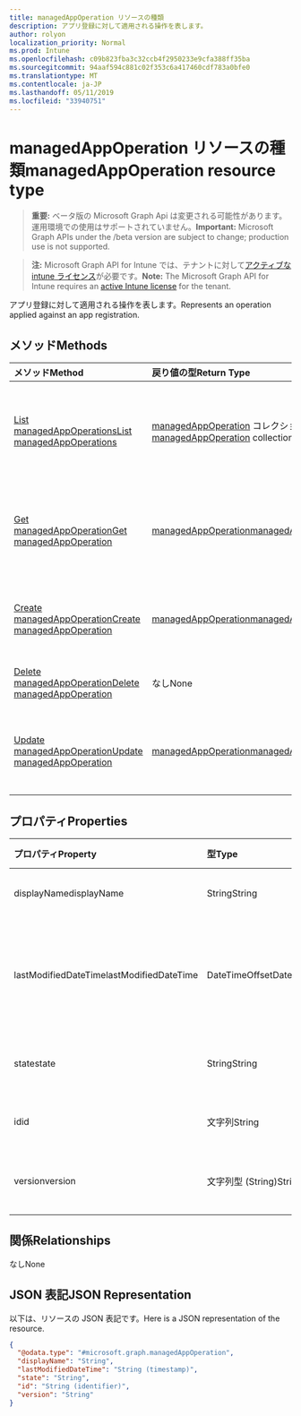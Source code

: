 ```yaml
---
title: managedAppOperation リソースの種類
description: アプリ登録に対して適用される操作を表します。
author: rolyon
localization_priority: Normal
ms.prod: Intune
ms.openlocfilehash: c09b823fba3c32ccb4f2950233e9cfa388ff35ba
ms.sourcegitcommit: 94aaf594c881c02f353c6a417460cdf783a0bfe0
ms.translationtype: MT
ms.contentlocale: ja-JP
ms.lasthandoff: 05/11/2019
ms.locfileid: "33940751"
---
```

# <a name="managedappoperation-resource-type"></a><span data-ttu-id="69c51-103">managedAppOperation リソースの種類</span><span class="sxs-lookup"><span data-stu-id="69c51-103">managedAppOperation resource type</span></span>

> <span data-ttu-id="69c51-104">**重要:** ベータ版の Microsoft Graph Api は変更される可能性があります。運用環境での使用はサポートされていません。</span><span class="sxs-lookup"><span data-stu-id="69c51-104">**Important:** Microsoft Graph APIs under the /beta version are subject to change; production use is not supported.</span></span>

> <span data-ttu-id="69c51-105">**注:** Microsoft Graph API for Intune では、テナントに対して[アクティブな intune ライセンス](https://go.microsoft.com/fwlink/?linkid=839381)が必要です。</span><span class="sxs-lookup"><span data-stu-id="69c51-105">**Note:** The Microsoft Graph API for Intune requires an [active Intune license](https://go.microsoft.com/fwlink/?linkid=839381) for the tenant.</span></span>

<span data-ttu-id="69c51-106">アプリ登録に対して適用される操作を表します。</span><span class="sxs-lookup"><span data-stu-id="69c51-106">Represents an operation applied against an app registration.</span></span>

## <a name="methods"></a><span data-ttu-id="69c51-107">メソッド</span><span class="sxs-lookup"><span data-stu-id="69c51-107">Methods</span></span>
|<span data-ttu-id="69c51-108">メソッド</span><span class="sxs-lookup"><span data-stu-id="69c51-108">Method</span></span>|<span data-ttu-id="69c51-109">戻り値の型</span><span class="sxs-lookup"><span data-stu-id="69c51-109">Return Type</span></span>|<span data-ttu-id="69c51-110">説明</span><span class="sxs-lookup"><span data-stu-id="69c51-110">Description</span></span>|
|:---|:---|:---|
|[<span data-ttu-id="69c51-111">List managedAppOperations</span><span class="sxs-lookup"><span data-stu-id="69c51-111">List managedAppOperations</span></span>](../api/intune-mam-managedappoperation-list.md)|<span data-ttu-id="69c51-112">[managedAppOperation](../resources/intune-mam-managedappoperation.md) コレクション</span><span class="sxs-lookup"><span data-stu-id="69c51-112">[managedAppOperation](../resources/intune-mam-managedappoperation.md) collection</span></span>|<span data-ttu-id="69c51-113">[managedAppOperation](../resources/intune-mam-managedappoperation.md) オブジェクトのプロパティとリレーションシップをリストします。</span><span class="sxs-lookup"><span data-stu-id="69c51-113">List properties and relationships of the [managedAppOperation](../resources/intune-mam-managedappoperation.md) objects.</span></span>|
|[<span data-ttu-id="69c51-114">Get managedAppOperation</span><span class="sxs-lookup"><span data-stu-id="69c51-114">Get managedAppOperation</span></span>](../api/intune-mam-managedappoperation-get.md)|[<span data-ttu-id="69c51-115">managedAppOperation</span><span class="sxs-lookup"><span data-stu-id="69c51-115">managedAppOperation</span></span>](../resources/intune-mam-managedappoperation.md)|<span data-ttu-id="69c51-116">[managedAppOperation](../resources/intune-mam-managedappoperation.md) オブジェクトのプロパティとリレーションシップを読み取ります。</span><span class="sxs-lookup"><span data-stu-id="69c51-116">Read properties and relationships of the [managedAppOperation](../resources/intune-mam-managedappoperation.md) object.</span></span>|
|[<span data-ttu-id="69c51-117">Create managedAppOperation</span><span class="sxs-lookup"><span data-stu-id="69c51-117">Create managedAppOperation</span></span>](../api/intune-mam-managedappoperation-create.md)|[<span data-ttu-id="69c51-118">managedAppOperation</span><span class="sxs-lookup"><span data-stu-id="69c51-118">managedAppOperation</span></span>](../resources/intune-mam-managedappoperation.md)|<span data-ttu-id="69c51-119">新しい [managedAppOperation](../resources/intune-mam-managedappoperation.md) オブジェクトを作成します。</span><span class="sxs-lookup"><span data-stu-id="69c51-119">Create a new [managedAppOperation](../resources/intune-mam-managedappoperation.md) object.</span></span>|
|[<span data-ttu-id="69c51-120">Delete managedAppOperation</span><span class="sxs-lookup"><span data-stu-id="69c51-120">Delete managedAppOperation</span></span>](../api/intune-mam-managedappoperation-delete.md)|<span data-ttu-id="69c51-121">なし</span><span class="sxs-lookup"><span data-stu-id="69c51-121">None</span></span>|<span data-ttu-id="69c51-122">[managedAppOperation](../resources/intune-mam-managedappoperation.md) を削除します。</span><span class="sxs-lookup"><span data-stu-id="69c51-122">Deletes a [managedAppOperation](../resources/intune-mam-managedappoperation.md).</span></span>|
|[<span data-ttu-id="69c51-123">Update managedAppOperation</span><span class="sxs-lookup"><span data-stu-id="69c51-123">Update managedAppOperation</span></span>](../api/intune-mam-managedappoperation-update.md)|[<span data-ttu-id="69c51-124">managedAppOperation</span><span class="sxs-lookup"><span data-stu-id="69c51-124">managedAppOperation</span></span>](../resources/intune-mam-managedappoperation.md)|<span data-ttu-id="69c51-125">[managedAppOperation](../resources/intune-mam-managedappoperation.md) オブジェクトのプロパティを更新します。</span><span class="sxs-lookup"><span data-stu-id="69c51-125">Update the properties of a [managedAppOperation](../resources/intune-mam-managedappoperation.md) object.</span></span>|

## <a name="properties"></a><span data-ttu-id="69c51-126">プロパティ</span><span class="sxs-lookup"><span data-stu-id="69c51-126">Properties</span></span>
|<span data-ttu-id="69c51-127">プロパティ</span><span class="sxs-lookup"><span data-stu-id="69c51-127">Property</span></span>|<span data-ttu-id="69c51-128">型</span><span class="sxs-lookup"><span data-stu-id="69c51-128">Type</span></span>|<span data-ttu-id="69c51-129">説明</span><span class="sxs-lookup"><span data-stu-id="69c51-129">Description</span></span>|
|:---|:---|:---|
|<span data-ttu-id="69c51-130">displayName</span><span class="sxs-lookup"><span data-stu-id="69c51-130">displayName</span></span>|<span data-ttu-id="69c51-131">String</span><span class="sxs-lookup"><span data-stu-id="69c51-131">String</span></span>|<span data-ttu-id="69c51-132">操作名。</span><span class="sxs-lookup"><span data-stu-id="69c51-132">The operation name.</span></span>|
|<span data-ttu-id="69c51-133">lastModifiedDateTime</span><span class="sxs-lookup"><span data-stu-id="69c51-133">lastModifiedDateTime</span></span>|<span data-ttu-id="69c51-134">DateTimeOffset</span><span class="sxs-lookup"><span data-stu-id="69c51-134">DateTimeOffset</span></span>|<span data-ttu-id="69c51-135">アプリ操作が変更された最終時刻。</span><span class="sxs-lookup"><span data-stu-id="69c51-135">The last time the app operation was modified.</span></span>|
|<span data-ttu-id="69c51-136">state</span><span class="sxs-lookup"><span data-stu-id="69c51-136">state</span></span>|<span data-ttu-id="69c51-137">String</span><span class="sxs-lookup"><span data-stu-id="69c51-137">String</span></span>|<span data-ttu-id="69c51-138">操作の現在の状態。</span><span class="sxs-lookup"><span data-stu-id="69c51-138">The current state of the operation</span></span>|
|<span data-ttu-id="69c51-139">id</span><span class="sxs-lookup"><span data-stu-id="69c51-139">id</span></span>|<span data-ttu-id="69c51-140">文字列</span><span class="sxs-lookup"><span data-stu-id="69c51-140">String</span></span>|<span data-ttu-id="69c51-141">エンティティのキー。</span><span class="sxs-lookup"><span data-stu-id="69c51-141">Key of the entity.</span></span>|
|<span data-ttu-id="69c51-142">version</span><span class="sxs-lookup"><span data-stu-id="69c51-142">version</span></span>|<span data-ttu-id="69c51-143">文字列型 (String)</span><span class="sxs-lookup"><span data-stu-id="69c51-143">String</span></span>|<span data-ttu-id="69c51-144">エンティティのバージョン。</span><span class="sxs-lookup"><span data-stu-id="69c51-144">Version of the entity.</span></span>|

## <a name="relationships"></a><span data-ttu-id="69c51-145">関係</span><span class="sxs-lookup"><span data-stu-id="69c51-145">Relationships</span></span>
<span data-ttu-id="69c51-146">なし</span><span class="sxs-lookup"><span data-stu-id="69c51-146">None</span></span>

## <a name="json-representation"></a><span data-ttu-id="69c51-147">JSON 表記</span><span class="sxs-lookup"><span data-stu-id="69c51-147">JSON Representation</span></span>
<span data-ttu-id="69c51-148">以下は、リソースの JSON 表記です。</span><span class="sxs-lookup"><span data-stu-id="69c51-148">Here is a JSON representation of the resource.</span></span>
<!-- {
  "blockType": "resource",
  "keyProperty": "id",
  "@odata.type": "microsoft.graph.managedAppOperation"
}
-->
``` json
{
  "@odata.type": "#microsoft.graph.managedAppOperation",
  "displayName": "String",
  "lastModifiedDateTime": "String (timestamp)",
  "state": "String",
  "id": "String (identifier)",
  "version": "String"
}
```




